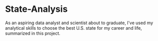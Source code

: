 # State-Analysis
As an aspiring data analyst and scientist about to graduate, I've used my analytical skills to choose the best U.S. state for my career and life, summarized in this project.
